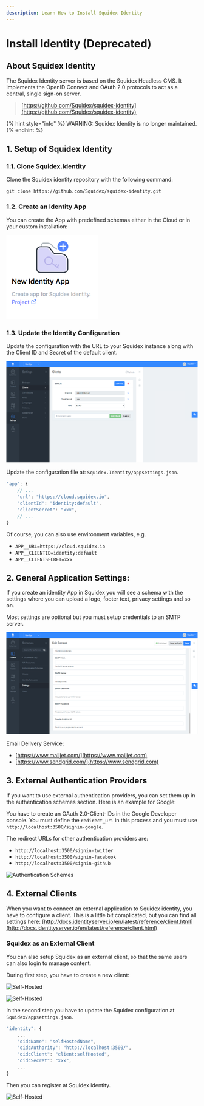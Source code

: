 ```yaml
---
description: Learn How to Install Squidex Identity
---
```


# Install Identity (Deprecated)

## About Squidex Identity

The Squidex Identity server is based on the Squidex Headless CMS. It implements the OpenID Connect and OAuth 2.0 protocols to act as a central, single sign-on server.

> [https://github.com/Squidex/squidex-identity](https://github.com/Squidex/squidex-identity)

{% hint style="info" %}
WARNING: Squidex Identity is no longer maintained.
{% endhint %}

## 1. Setup of Squidex Identity

### 1.1. Clone Squidex.Identity

Clone the Squidex identity repository with the following command:

```
git clone https://github.com/Squidex/squidex-identity.git
```

### 1.2. Create an Identity App

You can create the App with predefined schemas either in the Cloud or in your custom installation:

![Create Identity App](<../../images/started/identity/new-identity-app (1).png>)

### 1.3. Update the Identity Configuration

Update the configuration with the URL to your Squidex instance along with the Client ID and Secret of the default client.

![Copy Default Client](<../../images/started/identity/default-client (1).png>)

Update the configuration file at: `Squidex.Identity/appsettings.json`.

```javascript
"app": {
    // ...
    "url": "https://cloud.squidex.io",
    "clientId": "identity:default",
    "clientSecret": "xxx",
    // ...
}
```

Of course, you can also use environment variables, e.g.

* `APP__URL=https://cloud.squidex.io`
* `APP__CLIENTID=identity:default`
* `APP__CLIENTSECRET=xxx`

## 2. General Application Settings:

If you create an identity App in Squidex you will see a schema with the settings where you can upload a logo, footer text, privacy settings and so on.

Most settings are optional but you must setup credentials to an SMTP server.

![Site Setting](<../../.gitbook/assets/content-setting (1) (1) (1) (1).png>)

Email Delivery Service:

* [https://www.mailjet.com/](https://www.mailjet.com)
* [https://www.sendgrid.com/](https://www.sendgrid.com)

## 3. External Authentication Providers

If you want to use external authentication providers, you can set them up in the authentication schemes section. Here is an example for Google:

You have to create an OAuth 2.0-Client-IDs in the Google Developer console. You must define the `redirect_uri` in this process and you must use `http://localhost:3500/signin-google`.

The redirect URLs for other authentication providers are:

* `http://localhost:3500/signin-twitter`
* `http://localhost:3500/signin-facebook`
* `http://localhost:3500/signin-github`

![Authentication Schemes](<../../.gitbook/assets/authentication-schemes (1) (1).png>)

## 4. External Clients

When you want to connect an external application to Squidex identity, you have to configure a client. This is a little bit complicated, but you can find all settings here: [http://docs.identityserver.io/en/latest/reference/client.html](http://docs.identityserver.io/en/latest/reference/client.html)

### Squidex as an External Client

You can also setup Squidex as an external client, so that the same users can also login to manage content.

During first step, you have to create a new client:

![Self-Hosted](<../../.gitbook/assets/self-hosted-1 (1) (1).png>)

![Self-Hosted](<../../.gitbook/assets/self-hosted-2 (1).png>)

In the second step you have to update the Squidex configuration at `Squidex/appsettings.json`.

```javascript
"identity": {
    ...
    "oidcName": "selfHostedName",
    "oidcAuthority": "http://localhost:3500/",
    "oidcClient": "client:selfHosted",
    "oidcSecret": "xxx",
    ...
}
```

Then you can register at Squidex identity.

![Self-Hosted](../../images/started/identity/self-hosted-register.png)
